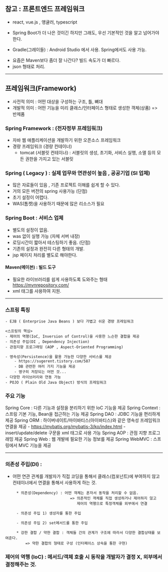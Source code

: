 
## 참고 : 프론트엔드 프레임워크
- react, vue.js , 앵귤러, typescript 

 * Spring Boot가 더 나은 것이긴 하지만 그래도, 우선 기본적인 것을 알고 넘어가야 한다.
 
 * Gradle(그레이들) : Android Studio 에서 사용. Spring에서도 사용 가능. 
 - 요즘은 Maven보다 좀더 잘 나간다? 빌드 속도가 더 빠르다. 
 - json 형태로 처리.   
-----
## 프레임워크(Framework) 
- 사전적 의미 : 어떤 대상을 구성하는 구조, 틀, 뼈대 
- 개발적 의미 : 어떤 기능을 미리 클래스/인터페이스 형태로 생성한 객체(상품) => 반제품 

### Spring Framework : (전자정부 프레임워크) 
- 자바 웹 애플리케이션을 개발하기 위한 오픈소스 프레임워크 
- 경량 프레임워크 (경량 컨테이너) 
	* tomcat (서블릿 컨테이너) : 서블릿의 생성, 초기화, 서비스 실행, 소멸 등의 모든 권한을 가지고 있는 서블릿 
 
 ### Spring ( Legacy ) : 실제 업무와 연관성이 높음 , 공공기업 (SI 업체)
 - 많은 자료들이 있음 , 기존 프로젝트 이해를 쉽게 할 수 있다. 
 - 거의 모든 버전의 spring 사용가능
 (단점)
 - 초기 설정이 어렵다. 
 - WAS(톰켓)을 사용하기 때문에 많은 리소스가 필요
 
 ### Spring Boot : 서비스 업체
 - 별도의 설정이 없음. 
 - was 없이 실행 가능 (자체 서버 내장)
 - 로딩시간이 짧아서 테스팅하기 좋음.
  (단점)
  - 기존의 설정과 완전히 다른 형태의 개발.
  - jsp 페이지 처리를 별도로 해야한다. 
  
  #### Maven(메이븐) : 빌드 도구 
  - 필요한 라이브러리를 쉽게 사용하도록 도와주는 형태 
  https://mvnrepository.com/
  - xml 태그를 사용하여 지원. 
  -------------------------------------------------------------------------------
  
  ### 스프링 특징
	- EJB ( Enterprise Java Beans ) 보다 가볍고 쉬운 경량 프레임워크 
	
	<스프링의 핵심>
	- 제어의 역행(IoC, Inversion of Control)을 사용한 느슨한 결합을 제공  
	- 의존성 주입(DI , Dependency Injection)   
	- 관점지향 프로그래밍 (AOP , Aspect-Oriented Programming)
	
	- 영속성(Persistence)을 활용 가능한 다양한 서비스를 제공 
		- https://sugerent.tistory.com/587
		- DB 관련한 여러 가지 기능을 제공  
		- 영구히 저장되는 어떤 것... 
	- 다양한 라이브러리와 연동 가능
	- POJO ( Plain Old Java Object) 방식의 프레임워크 
	
	
  ### 주요 기능 
   Spring Core : 다른 기능과 설정을 분리하기 위한 IoC 기능을 제공
   Spring Context : 스프링 기본 기능, Bean을 접근하는 기능 제공 
   Spring DAO : JDBC 기능을 편리하게 제공
   Spring ORM : 하이버네이트/마이바티스(아이바티스)와 같은 영속성 프레임워크 연결을 제공 
   		- https://mybatis.org/mybatis-3/ko/index.html
   		- insert/update/delete 구문을 xml 태그로 사용 가능 
   Spring AOP : 관점 지향 프로그래밍 제공
   Spring Web : 웹 개발에 필요한 기능 정보를 제공 
   Spring WebMVC : 스프링에서 MVC 기능을 제공
   
   
   -----------------------
   ### 의존성 주입(DI) : 
   - 어떤 연관 관계를 개발자가 직접 코딩을 통해서 클래스(컴포넌트)에 부여하지 않고
     컨테이너에서 연결을 통해서 사용하게 하는 것.  
   ```
   		* 의존성(Dependency) : 어떤 객체는 혼자서 동작을 처리할 수 없음. 
   								=> 의존적인 객체를 직접 생성하거나 제어하지 않고
   								   제어의 역행으로 특정객체를 외부에서 연결
   								   
		- 의존성 주입 1) 생성자를 통한 주입
		
		- 의존성 주입 2) set메서드를 통한 주입
		
   		* 강한 결합 / 약한 결합 : 객체들 간의 관계가 구조에 따라서 다양한 결합상태를 보여준다. 
   			=> 약한 결합의 형태로 구성 (인터페이스 상속을 통한 구현)
   ```
   ### 제어의 역행 (IoC) : 메서드/객체 호출 시 동작을 개발자가 결정 X, 외부에서 결정해주는 것. 
    
